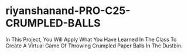 # riyanshanand-PRO-C25-CRUMPLED-BALLS
In This Project, You Will Apply What You Have Learned In The Class To Create A Virtual Game Of Throwing Crumpled Paper Balls In The Dustbin.
